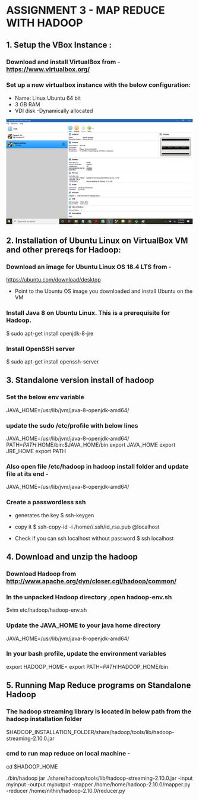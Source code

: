 #                                                ASSIGNMENT 3 -   MAP REDUCE WITH HADOOP 

## 1. Setup the VBox Instance :


### Download and install VirtualBox from - https://www.virtualbox.org/


### Set up a new virtualbox instance with the below configuration:

* Name: Linux Ubuntu 64 bit 
* 3 GB RAM 
* VDI disk -Dynamically allocated 

![UbuntuVM](https://github.com/vu-bigdata-2020/example-notebooks/blob/master/infrastructure/VM-installation.png)

## 2. Installation of Ubuntu Linux on VirtualBox VM and other prereqs for Hadoop:

### Download an image for Ubuntu Linux OS 18.4 LTS from -
https://ubuntu.com/download/desktop

* Point to the Ubuntu OS image you downloaded and install Ubuntu on the VM 


### Install Java 8 on Ubuntu Linux. This is a prerequisite for Hadoop.

$ sudo apt-get install openjdk-8-jre


### Install OpenSSH server

$ sudo apt-get install openssh-server 


## 3. Standalone version install of hadoop 

### Set the below env variable

JAVA_HOME=/usr/lib/jvm/java-8-openjdk-amd64/

### update the sudo /etc/profile with below lines

JAVA_HOME=/usr/lib/jvm/java-8-openjdk-amd64/
PATH=$PATH:$HOME/bin:$JAVA_HOME/bin
export JAVA_HOME
export JRE_HOME
export PATH

### Also open file /etc/hadoop in hadoop install folder and update file at its end -
JAVA_HOME=/usr/lib/jvm/java-8-openjdk-amd64/


### Create a passwordless ssh

* generates the key
$ ssh-keygen

* copy it
$ ssh-copy-id -i /home/<uname>/.ssh/id_rsa.pub <uname>@localhost

* Check if you can ssh localhost without password 
$ ssh localhost


## 4. Download and unzip the hadoop

### Download Hadoop from http://www.apache.org/dyn/closer.cgi/hadoop/common/

### In the unpacked Hadoop directory ,open hadoop-env.sh

$vim etc/hadoop/hadoop-env.sh

### Update the JAVA_HOME to your java home directory

JAVA_HOME=/usr/lib/jvm/java-8-openjdk-amd64/


### In your bash profile, update the environment variables 

export HADOOP_HOME=<Your hadoop home directory path>
export PATH=$PATH:$HADOOP_HOME/bin


## 5. Running Map Reduce programs on Standalone Hadoop

### The hadoop streaming library is located in below path from the hadoop installation folder

$HADOOP_INSTALLATION_FOLDER/share/hadoop/tools/lib/hadoop-streaming-2.10.0.jar

### cmd to run map reduce on local machine -

cd $HADOOP_HOME

./bin/hadoop jar ./share/hadoop/tools/lib/hadoop-streaming-2.10.0.jar  -input myinput -output myoutput -mapper /home/home/hadoop-2.10.0/mapper.py -reducer /home/nithin/hadoop-2.10.0/reducer.py




